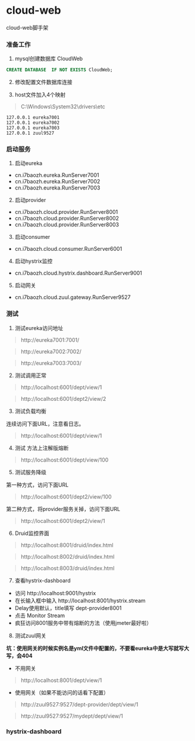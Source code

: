 # cloud-web
cloud-web脚手架

### 准备工作
1. mysql创建数据库 CloudWeb
```sql
CREATE DATABASE  IF NOT EXISTS CloudWeb;
```
2. 修改配置文件数据库连接

3. host文件加入4个映射

> C:\Windows\System32\drivers\etc

```
127.0.0.1 eureka7001
127.0.0.1 eureka7002
127.0.0.1 eureka7003
127.0.0.1 zuul9527
```



### 启动服务

1. 启动eureka
- cn.i7baozh.eureka.RunServer7001
- cn.i7baozh.eureka.RunServer7002
- cn.i7baozh.eureka.RunServer7003
2. 启动provider
- cn.i7baozh.cloud.provider.RunServer8001
- cn.i7baozh.cloud.provider.RunServer8002
- cn.i7baozh.cloud.provider.RunServer8003

3. 启动consumer
- cn.i7baozh.cloud.consumer.RunServer6001

4. 启动hystrix监控
- cn.i7baozh.cloud.hystrix.dashboard.RunServer9001

5. 启动网关
- cn.i7baozh.cloud.zuul.gateway.RunServer9527

### 测试

1. 测试eureka访问地址

> http://eureka7001:7001/

> http://eureka7002:7002/

> http://eureka7003:7003/

2. 测试调用正常

> http://localhost:6001/dept/view/1

> http://localhost:6001/dept2/view/2

3. 测试负载均衡

连续访问下面URL，注意看日志。
> http://localhost:6001/dept/view/1


4. 测试 方法上注解版熔断

> http://localhost:6001/dept/view/100

5. 测试服务降级

第一种方式，访问下面URL
> http://localhost:6001/dept2/view/100

第二种方式，将provider服务关掉，访问下面URL

> http://localhost:6001/dept2/view/1

6. Druid监控界面

> http://localhost:8001/druid/index.html

> http://localhost:8002/druid/index.html

> http://localhost:8003/druid/index.html

7. 查看hystrix-dashboard

- 访问 http://localhost:9001/hystrix
- 在长输入框中输入 http://localhost:8001/hystrix.stream
- Delay使用默认，title填写 dept-provider8001
- 点击 Monitor Stream
- 疯狂访问8001服务中带有熔断的方法（使用jmeter最好啦）

8. 测试zuul网关

**坑：使用网关的时候实例名是yml文件中配置的，不要看eureka中是大写就写大写，会404**
- 不用网关
> http://localhost:8001/dept/view/1

- 使用网关（如果不能访问的话看下配置）
> http://zuul9527:9527/dept-provider/dept/view/1

> http://zuul9527:9527/mydept/dept/view/1

### hystrix-dashboard

